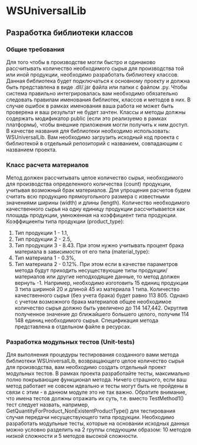 # WSUniversalLib

## Разработка библиотеки классов 
### Общие требования 

Для того чтобы в производстве могли быстро и одинаково рассчитывать количество необходимого сырья для производства той или иной продукции, необходимо разработать библиотеку классов. 
Данная библиотека будет подключаться к основному проекту и должна быть представлена в виде .dll/.jar файла или папки с файлом .py. 
Чтобы система правильно интегрировалась вам необходимо обязательно следовать правилам именования библиотек, классов и методов в них. В случае ошибок в рамках именования ваша работа не может быть проверена и ваш результат не будет зачтен. Классы и методы должны содержать модификатор public (если это реализуемо в рамках платформы), чтобы внешние приложения могли получить к ним доступ. 
В качестве названия для библиотеки необходимо использовать: WSUniversalLib. Вам необходимо загрузить исходный код проекта с библиотекой в отдельный репозиторий с названием, совпадающим с названием проекта. 

### Класс расчета материалов 

Метод должен рассчитывать целое количество сырья, необходимого для производства определенного количества (count) продукции, учитывая возможный брак материалов. Для упрощения расчетов будем считать всю продукцию прямоугольного размера с известными значениями ширины (width) и длины (length). 
Количество необходимого качественного сырья на одну единицу продукции рассчитывается как площадь продукции, умноженная на коэффициент типа продукции. 
Коэффициенты типа продукции (product_type): 
1. Тип продукции 1 - 1.1, 
2. Тип продукции 2 - 2.5, 
3. Тип продукции 3 - 8.43. 
При этом нужно учитывать процент брака материала в зависимости от его типа (material_type): 
1. Тип материала 1 - 0.3%, 
2. Тип материала 2 - 0.12%. 
При этом если в качестве параметров метода будут приходить несуществующие типы продукции/материалов или другие неподходящие данные, то метод должен вернуть -1. 
Например, необходимо изготовить 15 единиц продукции 3 типа шириной 20 и длиной 45 из материала 1 типа. Количество качественного сырья (без учета брака) будет равно 113 805. Однако с учетом возможного брака материалов общее необходимое количество сырья должно быть увеличено до 114 147,442. Округлив полученное значение до ближайшего большего целого, получим 114 148 единиц необходимого сырья. Спецификация метода представлена в отдельном файле в ресурсах. 

### Разработка модульных тестов (Unit-tests) 

Для выполнения процедуры тестирования созданного вами метода библиотеки WSUniversalLib, возвращающего целое количество сырья для производства, вам необходимо создать отдельный проект модульных тестов. 
В рамках проекта разработайте тесты, максимально полно покрывающие функционал метода. Ничего страшного, если ваш метод работает не совсем идеально и тесты могут быть не пройдены в связи с этим - в данном модуле это не так важно. 
Обратите внимание, что имена тестов должны отражать их суть, т.е. вместо TestMethod1() тест следует назвать, например, GetQuantityForProduct_NonExistentProductType() для тестирования случая передачи несуществующего типа продукции. 
Необходимо разработать модульные тесты, которые на основании исходных данных можно условно разделить на 2 группы следующим образом: 10 методов низкой сложности и 5 методов высокой сложности.


